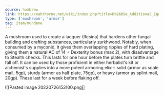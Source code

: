 ```yaml
---
source: hombrew
link: https://oakthorne.net/wiki/index.php?title=D%26D5e_Additional_Equipment
type: ['mushroom', 'armor']
tag: item/mundane
---
```


A mushroom used to create a lacquer (Resina) that hardens other fungal building and crafting substances, particularly zurkhwood. Notably, when consumed by a myconid, it gives them overlapping ripples of hard plating, giving them a natural AC of 14 + Dexterity bonus (max 2), with disadvantage to Stealth checks. This lasts for one hour before the plates turn brittle and fall off. It can be used by those proficient in either herbalist's kit or alchemist's supplies into a more potent armoring elixir: solid (armor as scale mail, 5gp), sturdy (armor as half plate, 75gp), or heavy (armor as splint mail, 20gp). These last for a week before flaking off.

![[Pasted image 20220726153100.png]]